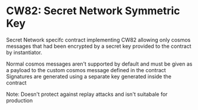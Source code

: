 # CW82: Secret Network Symmetric Key

Secret Network specifc contract implementing CW82 allowing only cosmos messages that had been encrypted by a secret key provided to the contract by instantiator. 

Normal cosmos messages aren't supported by default and must be given as a payload to the custom cosmos message defined in the contract
Signatures are generated using a separate key generated inside the contract

Note: Doesn't protect against replay attacks and isn't suitabale for production
